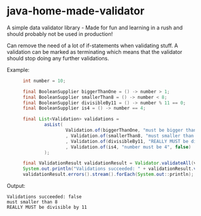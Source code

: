 # java-home-made-validator
A simple data validator library - Made for fun and learning in a rush and should probably not be used in production!

Can remove the need of a lot of if-statements when validating stuff.
A validation can be marked as terminating which means that the validator should stop doing any further validations.

Example:
```java
      int number = 10;

      final BooleanSupplier biggerThanOne = () -> number > 1;
      final BooleanSupplier smallerThan8 = () -> number < 8;
      final BooleanSupplier divisibleBy11 = () -> number % 11 == 0;
      final BooleanSupplier is4 = () -> number == 4;

      final List<Validation> validations =
              asList(
                      Validation.of(biggerThanOne, "must be bigger than 1", true)
                      , Validation.of(smallerThan8, "must smaller than 8", false)
                      , Validation.of(divisibleBy11, "REALLY MUST be divisible by 11", true)
                      , Validation.of(is4, "number must be 4", false)  //never run
              );

      final ValidationResult validationResult = Validator.validateAll(validations);
      System.out.println("Validations succeeded: " + validationResult.validationSuccess());
      validationResult.errors().stream().forEach(System.out::println);
```
Output:
```
Validations succeeded: false
must smaller than 8
REALLY MUST be divisible by 11
```
